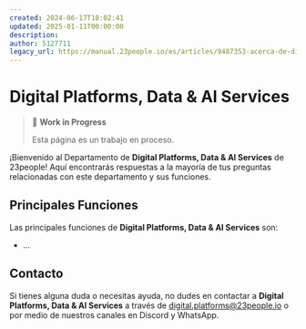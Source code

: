 ```yaml
---
created: 2024-06-17T18:02:41
updated: 2025-01-11T00:00:00
description: 
author: 5127711
legacy_url: https://manual.23people.io/es/articles/9487353-acerca-de-digital-platforms-data-ai-services
---
```


# Digital Platforms, Data & AI Services

> 🚧 **Work in Progress**
>
> Esta página es un trabajo en proceso.

¡Bienvenido al Departamento de **Digital Platforms, Data & AI Services** de 23people! Aquí encontrarás
respuestas a la mayoría de tus preguntas relacionadas con este departamento y sus funciones.

## Principales Funciones

Las principales funciones de **Digital Platforms, Data & AI Services** son:

* ...

## Contacto

Si tienes alguna duda o necesitas ayuda, no dudes en contactar a **Digital Platforms, Data & AI Services** a través de [digital.platforms@23people.io](mailto:digital.platforms@23people.io) o por medio de nuestros canales en Discord y WhatsApp.

